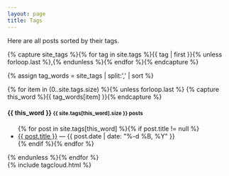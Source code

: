 ```yaml
---
layout: page
title: Tags
---
```


<div class="row">
<div class="col-sm-9">
<p>
Here are all posts sorted by their tags.
</p>

<!-- Get the tag name for every tag on the site and set them
to the `site_tags` variable. -->
{% capture site_tags %}{% for tag in site.tags %}{{ tag | first }}{% unless forloop.last %},{% endunless %}{% endfor %}{% endcapture %}

<!-- `tag_words` is a sorted array of the tag names. -->
{% assign tag_words = site_tags | split:',' | sort %}

{% for item in (0..site.tags.size) %}{% unless forloop.last %}
{% capture this_word %}{{ tag_words[item] }}{% endcapture %}
<h4 class="hilink" id="{{ this_word | cgi_escape }}">{{ this_word }} <small class="text-muted">{{ site.tags[this_word].size }} posts</small></h4>
<ul>
{% for post in site.tags[this_word] %}{% if post.title != null %}
<li><a href="{{ post.url }}">{{ post.title }}</a> &mdash; <date class="text-muted">{{ post.date | date: "%-d %B, %Y" }}</date></li>
{% endif %}{% endfor %}
</ul>
{% endunless %}{% endfor %}
</div>
<div class="col-sm-3">
{% include tagcloud.html %}
</div>
</div>


